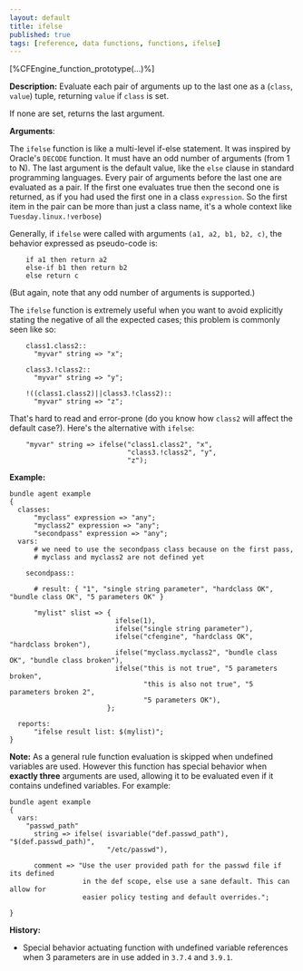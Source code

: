 ```yaml
---
layout: default
title: ifelse
published: true
tags: [reference, data functions, functions, ifelse]
---
```


[%CFEngine_function_prototype(...)%]

**Description:** Evaluate each pair of arguments up to the last one as a (`class`, `value`) tuple, returning `value` if `class` is set.

If none are set, returns the last argument.

**Arguments**:

The `ifelse` function is like a multi-level if-else statement. It was
inspired by Oracle's `DECODE` function. It must have an odd number of
arguments (from 1 to N). The last argument is the default value, like
the `else` clause in standard programming languages. Every pair of
arguments before the last one are evaluated as a pair. If the first
one evaluates true then the second one is returned, as if you had used
the first one in a class `expression`. So the first item in the pair
can be more than just a class name, it's a whole context like
`Tuesday.linux.!verbose`)

Generally, if `ifelse` were called with arguments `(a1, a2, b1,
b2, c)`, the behavior expressed as pseudo-code is:

```
    if a1 then return a2
    else-if b1 then return b2
    else return c
```

(But again, note that any odd number of arguments is supported.)

The `ifelse` function is extremely useful when you want to avoid
explicitly stating the negative of all the expected cases; this
problem is commonly seen like so:

```cf3
    class1.class2::
      "myvar" string => "x";

    class3.!class2::
      "myvar" string => "y";

    !((class1.class2)||class3.!class2)::
      "myvar" string => "z";
```

That's hard to read and error-prone (do you know how `class2` will
affect the default case?).  Here's the alternative with `ifelse`:

```cf3
    "myvar" string => ifelse("class1.class2", "x",
                             "class3.!class2", "y",
                             "z");
```

**Example:**

```cf3
bundle agent example
{
  classes:
      "myclass" expression => "any";
      "myclass2" expression => "any";
      "secondpass" expression => "any";
  vars:
      # we need to use the secondpass class because on the first pass,
      # myclass and myclass2 are not defined yet

    secondpass::

      # result: { "1", "single string parameter", "hardclass OK", "bundle class OK", "5 parameters OK" }

      "mylist" slist => {
                          ifelse(1),
                          ifelse("single string parameter"),
                          ifelse("cfengine", "hardclass OK", "hardclass broken"),
                          ifelse("myclass.myclass2", "bundle class OK", "bundle class broken"),
                          ifelse("this is not true", "5 parameters broken",
                                 "this is also not true", "5 parameters broken 2",
                                 "5 parameters OK"),
                        };

  reports:
      "ifelse result list: $(mylist)";
}
```

**Note:** As a general rule function evaluation is skipped when undefined
variables are used. However this function has special behavior when **exactly
three** arguments are used, allowing it to be evaluated even if it contains undefined variables. For example:

```cf3
bundle agent example
{
  vars:
    "passwd_path"
      string => ifelse( isvariable("def.passwd_path"), "$(def.passwd_path)",
                        "/etc/passwd"),

      comment => "Use the user provided path for the passwd file if its defined
                  in the def scope, else use a sane default. This can allow for
                  easier policy testing and default overrides.";

}
```

**History:**

* Special behavior actuating function with undefined variable references when 3
  parameters are in use added in `3.7.4` and `3.9.1`.

